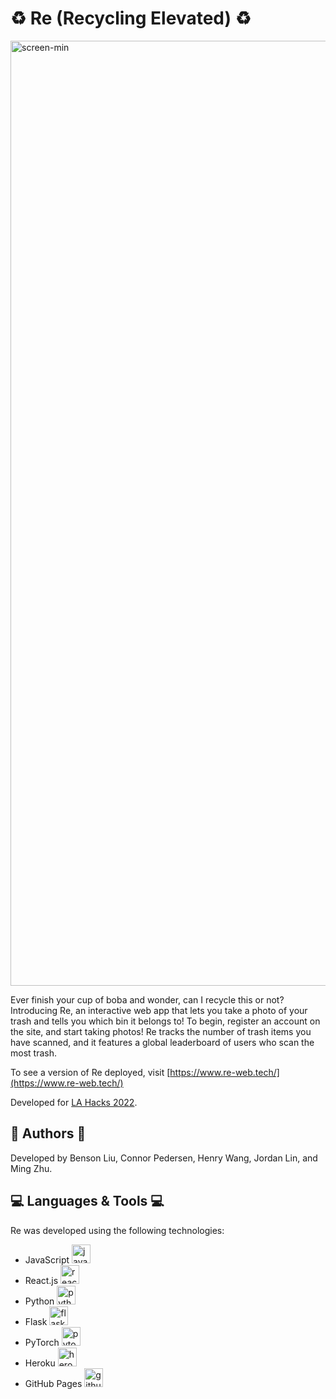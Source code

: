 # :recycle: Re (Recycling Elevated) :recycle:
<img width="1512" alt="screen-min" src="https://user-images.githubusercontent.com/67720812/163716395-bafdc2e4-fd0b-4e43-a208-9acbcc2d8057.png">

Ever finish your cup of boba and wonder, can I recycle this or not? Introducing Re, an interactive web app that lets you take a photo of your trash and tells you which bin it belongs to! To begin, register an account on the site, and start taking photos! Re tracks the number of trash items you have scanned, and it features a global leaderboard of users who scan the most trash.

To see a version of Re deployed, visit [https://www.re-web.tech/](https://www.re-web.tech/)

Developed for [LA Hacks 2022](https://lahacks.com/).

## 📝 Authors 📝
Developed by Benson Liu, Connor Pedersen, Henry Wang, Jordan Lin, and Ming Zhu.

## 💻 Languages & Tools 💻
Re was developed using the following technologies:
- JavaScript <img src="https://seeklogo.com/images/J/javascript-logo-8892AEFCAC-seeklogo.com.png" alt="javascript" width="30px"/>
- React.js <img src="https://cdn4.iconfinder.com/data/icons/logos-3/600/React.js_logo-512.png" alt="react.js" width="30px"/>
- Python <img src="https://cdn.iconscout.com/icon/free/png-256/python-3521655-2945099.png" alt="python" width="30px"/>
- Flask <img src="https://miro.medium.com/max/438/1*0G5zu7CnXdMT9pGbYUTQLQ.png" alt="flask logo" height="30px"/>
- PyTorch <img src="https://external-preview.redd.it/AOO-W-0wH9-gVmVZfqTZzYzrYLawr2I0pntQzUTRsek.jpg?width=640&crop=smart&auto=webp&s=2d6125bcd02c2fed8d84dac49cc8d73dbe205d81" alt="pytorch" width="30px"/>
- Heroku <img src="https://cdn.iconscout.com/icon/free/png-256/heroku-9-1175212.png" alt="heroku" width="30px"/>
- GitHub Pages <img src="https://github.githubassets.com/images/modules/logos_page/GitHub-Mark.png" alt="github" width="30px"/>
